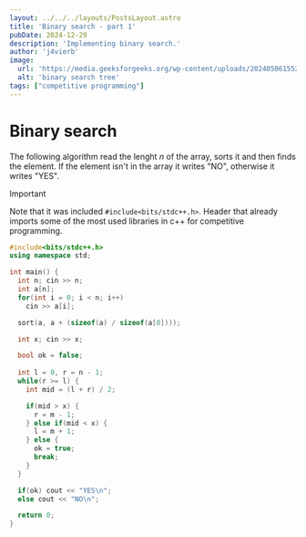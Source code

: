 ```yaml
---
layout: ../../../layouts/PostsLayout.astro
title: 'Binary search - part 1'
pubDate: 2024-12-29
description: 'Implementing binary search.'
author: 'j4vierb'
image:
  url: 'https://media.geeksforgeeks.org/wp-content/uploads/20240506155201/binnary-search-.webp'
  alt: 'binary search tree'
tags: ["competitive programming"]
---
```


# Binary search

The following algorithm read the lenght $n$ of the array, sorts it and then finds the element. If the element isn't in the array it writes "NO", otherwise it writes "YES". 

> [!important]
> Note that it was included `#include<bits/stdc++.h>`. Header that already imports some of the most used libraries in c++ for competitive programming.

```cpp
#include<bits/stdc++.h>
using namespace std;

int main() {
  int n; cin >> n;
  int a[n];
  for(int i = 0; i < n; i++)
    cin >> a[i];

  sort(a, a + (sizeof(a) / sizeof(a[0])));

  int x; cin >> x;

  bool ok = false;
  
  int l = 0, r = n - 1;
  while(r >= l) {
    int mid = (l + r) / 2;

    if(mid > x) {
      r = m - 1;
    } else if(mid < x) {
      l = m + 1;
    } else {
      ok = true;
      break;
    }
  }

  if(ok) cout << "YES\n";
  else cout << "NO\n";

  return 0;
}

```